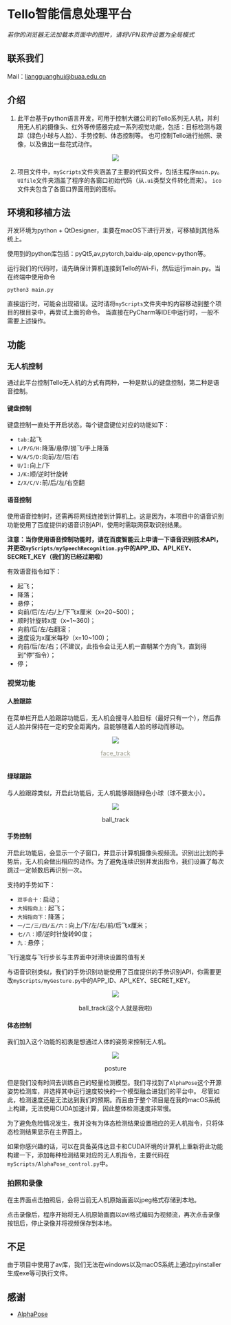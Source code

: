 # Tello智能信息处理平台

*若你的浏览器无法加载本页面中的图片，请将VPN软件设置为全局模式*

## 联系我们
Mail：liangguanghui@buaa.edu.cn

## 介绍
1. 此平台基于python语言开发，可用于控制大疆公司的Tello系列无人机，并利用无人机的摄像头、红外等传感器完成一系列视觉功能，包括：目标检测与跟踪（绿色小球与人脸）、手势控制、体态控制等。
也可控制Tello进行拍照、录像，以及做出一些花式动作。
   
<div align=center>
    <img src="https://github.com/Lguanghui/myTelloProject/raw/master/image/mainWin.png"/>
</div>
   
2. 项目文件中，`myScripts`文件夹涵盖了主要的代码文件，包括主程序`main.py`。`UIfile`文件夹涵盖了程序的各窗口初始代码（从`.ui`类型文件转化而来）。
    `ico`文件夹包含了各窗口界面用到的图标。

## 环境和移植方法

开发环境为python + QtDesigner，主要在macOS下进行开发，可移植到其他系统上。

使用到的python库包括：pyQt5,av,pytorch,baidu-aip,opencv-python等。

运行我们的代码时，请先确保计算机连接到Tello的Wi-Fi，然后运行main.py。当在终端中使用命令
```shell
python3 main.py
```
直接运行时，可能会出现错误。这时请将`myScripts`文件夹中的内容移动到整个项目的根目录中，再尝试上面的命令。
当直接在PyCharm等IDE中运行时，一般不需要上述操作。

## 功能

### 无人机控制
通过此平台控制Tello无人机的方式有两种，一种是默认的键盘控制，第二种是语音控制。

#### 键盘控制

键盘控制一直处于开启状态。每个键盘键位对应的功能如下：

* `tab:`起飞
* `L/P/G/H:`降落/悬停/抛飞/手上降落
* `W/A/S/D:`向前/左/后/右
* `U/I:`向上/下
* `J/K:`顺/逆时针旋转
* `Z/X/C/V:`前/后/左/右空翻

#### 语音控制

使用语音控制时，还需再将网线连接到计算机上。这是因为，本项目中的语音识别功能使用了百度提供的语音识别API，使用时需联网获取识别结果。

**注意：当你使用语音控制功能时，请在百度智能云上申请一下语音识别技术API，并更改`myScripts/mySpeechRecognition.py`中的APP_ID、API_KEY、SECRET_KEY（我们的已经过期啦）**

有效语音指令如下：

* 起飞；
* 降落；
* 悬停；
* 向前/后/左/右/上/下飞x厘米（x=20~500)；
* 顺时针旋转x度（x=1~360)；
* 向前/后/左/右翻滚；
* 速度设为x厘米每秒（x=10~100)；
* 向前/后/左/右；(不建议，此指令会让无人机一直朝某个方向飞，直到得到“停”指令）；
* 停；

### 视觉功能

#### 人脸跟踪

在菜单栏开启人脸跟踪功能后，无人机会搜寻人脸目标（最好只有一个），然后靠近人脸并保持在一定的安全距离内，且能够随着人脸的移动而移动。

<div align=center>
    <img src="https://github.com/Lguanghui/myTelloProject/raw/master/image/face_track.png"/>
    <br>
    <p style="display: inline-block;border-bottom: 1px solid; color: rgba(145,145,128,0.89)">face_track</p>
</div>

#### 绿球跟踪

与人脸跟踪类似，开启此功能后，无人机能够跟随绿色小球（球不要太小）。

<div align=center>
    <img src="https://github.com/Lguanghui/myTelloProject/raw/master/image/ball_track.png"/>
    <br>
    <p>ball_track</p>
</div>

#### 手势控制

开启此功能后，会显示一个子窗口，并显示计算机摄像头视频流。识别出比划的手势后，无人机会做出相应的动作。为了避免连续识别并发出指令，我们设置了每次跳过一定帧数后再识别一次。

支持的手势如下：
* `双手合十：`启动；
* `大拇指向上：`起飞；
* `大拇指向下：`降落；
* `一/二/三/四/五/六：`向上/下/左/右/前/后飞x厘米；
* `七/八：`顺/逆时针旋转90度；
* `九：`悬停；

飞行速度与飞行步长与主界面中对滑块设置的值有关

与语音识别类似，我们的手势识别功能使用了百度提供的手势识别API，你需要更改`myScripts/myGesture.py`中的APP_ID、API_KEY、SECRET_KEY。

<div align=center>
    <img src="https://github.com/Lguanghui/myTelloProject/raw/master/image/gesture.png"/>
    <br>
    <p>ball_track(这个人就是我啦)</p>
</div>

#### 体态控制

我们加入这个功能的初衷是想通过人体的姿势来控制无人机。

<div align=center>
    <img src="https://github.com/Lguanghui/myTelloProject/raw/master/image/pose.png"/>
    <br>
    <p>posture</p>
</div>

但是我们没有时间去训练自己的轻量检测模型。我们寻找到了`AlphaPose`这个开源姿势检测库，并选择其中运行速度较快的一个模型融合进我们的平台中。
尽管如此，检测速度还是无法达到我们的预期。而且由于整个项目是在我的macOS系统上构建，无法使用CUDA加速计算，因此整体检测速度非常慢。

为了避免危险情况发生，我并没有为体态检测结果设置相应的无人机指令，只将体态检测结果显示在主界面上。

如果你感兴趣的话，可以在具备英伟达显卡和CUDA环境的计算机上重新将此功能构建一下，添加每种检测结果对应的无人机指令，主要代码在`myScripts/AlphaPose_control.py`中。

### 拍照和录像

在主界面点击拍照后，会将当前无人机原始画面以jpeg格式存储到本地。

点击录像后，程序开始将无人机原始画面以avi格式编码为视频流，再次点击录像按钮后，停止录像并将视频保存到本地。

## 不足

由于项目中使用了av库，我们无法在windows以及macOS系统上通过pyinstaller生成exe等可执行文件。

## 感谢

* [AlphaPose](https://github.com/MVIG-SJTU/AlphaPose)
